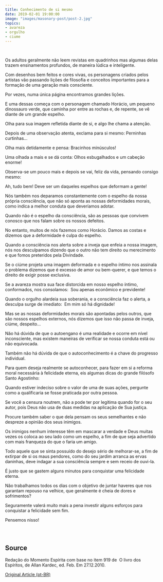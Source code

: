 ```yaml
---
title: Conhecimento de si mesmo
date: 2019-02-01 19:00:00
image: "images/masonary-post/post-2.jpg"
topics: 
- avareza
- orgulho
- ciume
---
```

 

Os adultos geralmente não leem revistas em quadrinhos mas algumas delas trazem
ensinamentos profundos, de maneira lúdica e inteligente.

Com desenhos bem feitos e cores vivas, os personagens criados pelos artistas
vão passando lições de filosofia e conceitos importantes para a formação de uma
geração mais consciente.

Por vezes, numa única página encontramos grandes lições.

E uma dessas começa com o personagem chamado Horácio, um pequeno dinossauro
verde, que caminha por entre as rochas e, de repente, se vê diante de um grande
espelho.

Olha para sua imagem refletida diante de si, e algo lhe chama a atenção.

Depois de uma observação atenta, exclama para si mesmo: Perninhas curtinhas...

Olha mais detidamente e pensa: Bracinhos minúsculos!

Uma olhada a mais e se dá conta: Olhos esbugalhados e um cabeção enorme!

Observa-se um pouco mais e depois se vai, feliz da vida, pensando consigo
mesmo:

Ah, tudo bem! Deve ser um daqueles espelhos que deformam a gente!

Nós também nos deparamos constantemente com o espelho da nossa própria
consciência, que não só aponta as nossas deformidades morais, como indica a
melhor conduta que deveríamos adotar.

Quando não é o espelho da consciência, são as pessoas que convivem conosco que
nos falam sobre os nossos defeitos.

No entanto, muitos de nós fazemos como Horácio. Damos as costas e dizemos que a
deformidade é culpa do espelho.

Quando a consciência nos alerta sobre a inveja que enfeia a nossa imagem, nós
nos desculpamos dizendo que o outro não tem direito ou merecimento e que fomos
preteridos pela Divindade.

Se o ciúme projeta uma imagem deformada e o espelho íntimo nos assinala o
problema dizemos que é excesso de amor ou bem-querer, e que temos o direito de
exigir posse exclusiva.

Se a avareza mostra sua face distorcida em nosso espelho íntimo, conformados,
nos consolamos:  Sou apenas econômico e previdente!

Quando o orgulho alardeia sua soberania, e a consciência faz o alerta, a
desculpa surge de imediato:  Em mim só há dignidade!

Mas se as nossas deformidades morais são apontadas pelos outros, que são nossos
espelhos externos, nós dizemos que isso não passa de inveja, ciúme, despeito...

Não há dúvida de que o autoengano é uma realidade e ocorre em nível
inconsciente, mas existem maneiras de verificar se nossa conduta está ou não
equivocada.

Também não há dúvida de que o autoconhecimento é a chave do progresso
individual.

Para quem deseja realmente se autoconhecer, para fazer em si a reforma moral
necessária à felicidade eterna, eis algumas dicas do grande filósofo Santo
Agostinho:

Quando estiver indeciso sobre o valor de uma de suas ações, pergunte como a
qualificaria se fosse praticada por outra pessoa.

Se você a censura noutrem, não a pode ter por legítima quando for o seu autor,
pois Deus não usa de duas medidas na aplicação de Sua justiça.

Procure também saber o que dela pensam os seus semelhantes e não despreze a
opinião dos seus inimigos.

Os inimigos nenhum interesse têm em mascarar a verdade e Deus muitas vezes os
coloca ao seu lado como um espelho, a fim de que seja advertido com mais
franqueza do que o faria um amigo.

Todo aquele que se sinta possuído do desejo sério de melhorar-se, a fim de
extirpar de si os maus pendores, como do seu jardim arranca as ervas daninhas,
deve indagar a sua consciência sempre e sem receio de ouvi-la.

É justo que se gastem alguns minutos para conquistar uma felicidade eterna.

Não trabalhamos todos os dias com o objetivo de juntar haveres que nos garantam
repouso na velhice, que geralmente é cheia de dores e sofrimentos?

Seguramente valerá muito mais a pena investir alguns esforços para conquistar a
felicidade sem fim.

Pensemos nisso!

                                                                               

## Source
Redação do Momento Espírita com base no item 919 de  O livro dos Espíritos, de
Allan Kardec, ed. Feb.
Em 27.12.2010.


[Original Article (pt-BR)](http://www.momento.com.br/pt/ler_texto.php?id=1435)
